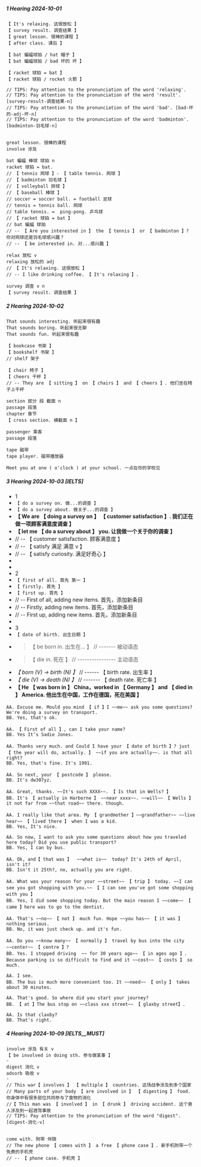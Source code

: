 ##### 1 Hearing 2024-10-01

```
【 It's relaxing. 这很放松 】
【 survey result. 调查结果 】
【 great lesson. 很棒的课程 】
【 after class. 课后 】

【 bat 蝙蝠球拍 / hat 帽子 】
【 bat 蝙蝠球拍 / bad 坏的 坏 】

【 racket 球拍 = bat 】
【 racket 球拍 / rocket 火箭 】

// TIPS: Pay attention to the pronunciation of the word 'relaxing'.
// TIPS: Pay attention to the pronunciation of the word 'result'. [survey-result-调查结果-n]
// TIPS: Pay attention to the pronunciation of the word 'bad'. [bad-坏的-adj-坏-n]
// TIPS: Pay attention to the pronunciation of the word 'badminton'. [badminton-羽毛球-n]


great lesson. 很棒的课程
involve 涉及

bat 蝙蝠 棒球 球拍 n
racket 球拍 = bat.
// 【 tennis 网球 】- 【 table tennis. 网球 】
// 【 badminton 羽毛球 】
// 【 volleyball 排球 】
// 【 baseball 棒球 】
// soccer = soccer ball. = football 足球
// tennis = tennis ball. 网球
// table tennis. =  ping-pong. 乒乓球
// 【 racket 球拍 = bat 】
// bat 蝙蝠 球拍
// -- 【 Are you interested in 】 the 【 tennis 】 or 【 badminton 】? 你对网球还是羽毛球感兴趣？
// -- 【 be interested in. 对...感兴趣 】

relax 放松 v
relaxing 放松的 adj
// 【 It's relaxing. 这很放松 】
// -- I like drinking coffee. 【 It's relaxing 】.

survey 调查 v n
【 survey result. 调查结果 】
```

##### 2 Hearing 2024-10-02

```
That sounds interesting. 听起来很有趣
That sounds boring. 听起来很无聊
That sounds fun. 听起来很有趣

【 bookcase 书架 】
【 bookshelf 书架 】
// shelf 架子

【 chair 椅子 】
【 cheers 干杯 】
// -- They are 【 sitting 】 on 【 chairs 】 and 【 cheers 】. 他们坐在椅子上干杯

section 部分 段 截面 n
passage 段落
chapter 章节
【 cross section. 横截面 n 】

passenger 乘客
passage 段落

tape 磁带
tape player. 磁带播放器

Meet you at one ( o'clock ) at your school. 一点在你的学校见
```

##### 3 Hearing 2024-10-03 [IELTS]

- 1
- `【 do a survey on. 做...的调查 】`
- `【 do a survey about. 做关于...的调查 】`
- **【 We are 【 doing a survey on 】 【 customer satisfaction 】. 我们正在做一项顾客满意度调查 】**
- **【 let me 【 do a survey about 】 you. 让我做一个关于你的调查 】**
- // -- 【 customer satisfaction. 顾客满意度 】
- // -- 【 satisfy 满足 满意 v 】
- // -- 【 satisfy curiosity. 满足好奇心 】
-
-
- 2
- `【 first of all. 首先 第一 】`
- `【 firstly. 首先 】`
- `【 first up. 首先 】`
- // -- First of all, adding new items. 首先，添加新条目
- // -- Firstly, adding new items. 首先，添加新条目
- // -- First up, adding new items. 首先，添加新条目
-
- 3
- `【 date of birth. 出生日期 】`
- > 【 be born in. 出生在... 】 // ------- 被动语态
- > 【 die in. 死在 】 // ---------------- 主动语态
- _【 born (V) -> birth (N) 】_ // ------ 【 birth rate. 出生率 】
- _【 die (V) -> death (N) 】_ // ------- 【 death rate. 死亡率 】
- **【 He 【 was born in 】 China，worked in 【 Germany 】 and 【 died in 】 America. 他出生在中国，工作在德国，死在美国 】**

```
AA. Excuse me. Mould you mind 【 if 】I ~~me~~ ask you some questions? We're doing a survey on transport.
BB. Yes, that's ok.

AA. 【 First of all 】, can I take your name?
BB. Yes It’s Sadie Jones.

AA. Thanks very much. and Could I have your 【 date of birth 】? just 【 the year will do, actually. 】 ~~if you are actually~~. is that all right?
BB. Yes, that's fine. It's 1991.

AA. So next, your 【 postcode 】 please.
BB. It's dw307yz.

AA. Great, thanks. ~~It's such XXXX~~. 【 Is that in Wells? 】
BB. It's 【 actually in Harborne 】 ~~near xxxx~~. ~~will~~ 【 Wells 】 it not far from ~~that road~~ there. though.

AA. I really like that area. My 【 grandmother 】~~grandfather~~ ~~live hear~~ 【 lived there 】 when I was a kid.
BB. Yes, It's nice.

AA. So now, I want to ask you some questions about how you traveled here today? Did you use public transport?
BB. Yes, I can by bus.

AA. Ok, and【 that was 】  ~~what is~~  today? It's 24th of April, isn't it?
BB. Isn't it 25th?, no, actually you are right.

AA. What was your reason for your ~~street~~ 【 trip 】 today. ~~I can see you got shopping with you.~~ 【 I can see you've got some shopping with you 】
BB. Yes, I did some shopping today. But the main reason I ~~come~~ 【 came 】here was to go to the dentist.

AA. That's ~~no~~ 【 not 】 much fun. Hope ~~you has~~ 【 it was 】 nothing serious.
BB. No, it was just check up. and it's fun.

AA. Do you ~~know many~~ 【 normally 】 travel by bus into the city ~~center~~ 【 centre 】?
BB. Yes. I stopped driving  ~~ for 30 years ago~~ 【 in ages ago 】. Because parking is so difficult to find and it ~~cost~~ 【 costs 】 so much.

AA. I see.
BB. The bus is much more convenient too. It ~~need~~ 【 only 】 takes about 30 minutes.

AA. That's good. So where did you start your journey?
BB. 【 at 】The bus stop on ~~class xxx street~~ 【 glaxby street】.

AA. Is that claxby?
BB. That's right.

```

##### 4 Hearing 2024-10-09 [IELTS__MUST]

```
involve 涉及 有关 v
【 be involved in doing sth. 参与做某事 】
-
digest 消化 v
adsorb 吸收 v
-
// This war【 involves 】 【 multiple 】 countries. 这场战争涉及到多个国家
// Many parts of your body 【 are involved in 】 【 digesting 】 food. 你身体中有很多部位共同参与了食物的消化
//【 This man was 【 involved 】 in 【 drunk 】 driving accident. 这个男人涉及到一起酒驾事故
// TIPS: Pay attention to the pronunciation of the word "digest". [digest-消化-v]


come with. 附带 伴随
// The new phone 【 comes with 】 a free 【 phone case 】. 新手机附带一个免费的手机壳
// -- 【 phone case. 手机壳 】
```
